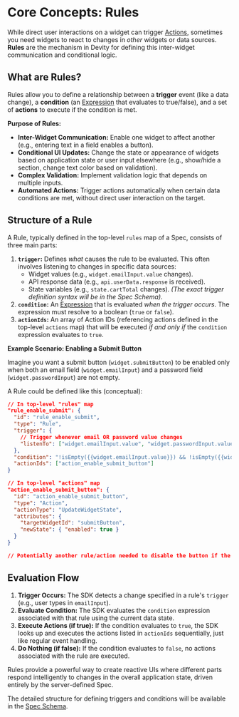# Core Concepts: Rules

While direct user interactions on a widget can trigger [Actions](./actions_events.md), sometimes you need widgets to react to changes in *other* widgets or data sources. **Rules** are the mechanism in Devity for defining this inter-widget communication and conditional logic.

## What are Rules?

Rules allow you to define a relationship between a **trigger** event (like a data change), a **condition** (an [Expression](./expressions.md) that evaluates to true/false), and a set of **actions** to execute if the condition is met.

**Purpose of Rules:**

*   **Inter-Widget Communication:** Enable one widget to affect another (e.g., entering text in a field enables a button).
*   **Conditional UI Updates:** Change the state or appearance of widgets based on application state or user input elsewhere (e.g., show/hide a section, change text color based on validation).
*   **Complex Validation:** Implement validation logic that depends on multiple inputs.
*   **Automated Actions:** Trigger actions automatically when certain data conditions are met, without direct user interaction on the target.

## Structure of a Rule

A Rule, typically defined in the top-level `rules` map of a Spec, consists of three main parts:

1.  **`trigger`:** Defines *what* causes the rule to be evaluated. This often involves listening to changes in specific data sources:
    *   Widget values (e.g., `widget.emailInput.value` changes).
    *   API response data (e.g., `api.userData.response` is received).
    *   State variables (e.g., `state.cartTotal` changes).
    *(The exact trigger definition syntax will be in the Spec Schema)*.
2.  **`condition`:** An [Expression](./expressions.md) that is evaluated *when the trigger occurs*. The expression must resolve to a boolean (`true` or `false`).
3.  **`actionIds`:** An array of Action IDs (referencing actions defined in the top-level `actions` map) that will be executed *if and only if* the `condition` expression evaluates to `true`.

**Example Scenario: Enabling a Submit Button**

Imagine you want a submit button (`widget.submitButton`) to be enabled only when both an email field (`widget.emailInput`) and a password field (`widget.passwordInput`) are not empty.

A Rule could be defined like this (conceptual):

```json
// In top-level "rules" map
"rule_enable_submit": {
  "id": "rule_enable_submit",
  "type": "Rule",
  "trigger": {
    // Trigger whenever email OR password value changes
    "listenTo": ["widget.emailInput.value", "widget.passwordInput.value"]
  },
  "condition": "!isEmpty({{widget.emailInput.value}}) && !isEmpty({{widget.passwordInput.value}})",
  "actionIds": ["action_enable_submit_button"]
}

// In top-level "actions" map
"action_enable_submit_button": {
  "id": "action_enable_submit_button",
  "type": "Action",
  "actionType": "UpdateWidgetState",
  "attributes": {
    "targetWidgetId": "submitButton",
    "newState": { "enabled": true }
  }
}

// Potentially another rule/action needed to disable the button if the condition becomes false
```

## Evaluation Flow

1.  **Trigger Occurs:** The SDK detects a change specified in a rule's `trigger` (e.g., user types in `emailInput`).
2.  **Evaluate Condition:** The SDK evaluates the `condition` expression associated with that rule using the current data state.
3.  **Execute Actions (if true):** If the condition evaluates to `true`, the SDK looks up and executes the actions listed in `actionIds` sequentially, just like regular event handling.
4.  **Do Nothing (if false):** If the condition evaluates to `false`, no actions associated with the rule are executed.

Rules provide a powerful way to create reactive UIs where different parts respond intelligently to changes in the overall application state, driven entirely by the server-defined Spec.

The detailed structure for defining triggers and conditions will be available in the [Spec Schema](../reference/spec_schema.md). 
